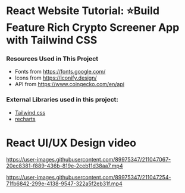 # React Website Tutorial: ⭐Build Feature Rich Crypto Screener App with Tailwind CSS


### Resources Used in This Project

- Fonts from https://fonts.google.com/ <br />
- Icons from https://iconify.design/ <br />
- API from https://www.coingecko.com/en/api <br />

### External Libraries used in this project:

- [Tailwind css](https://tailwindcss.com/) <br />
- [recharts](https://recharts.org/en-US/) <br />

# React UI/UX Design video




https://user-images.githubusercontent.com/89975347/211047067-20ec8381-f889-436b-819e-2ceb11d38aa7.mp4



https://user-images.githubusercontent.com/89975347/211047254-71fb6842-299e-4138-9547-322a5f2eb31f.mp4


